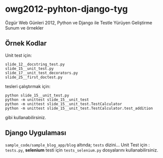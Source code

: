 owg2012-pyhton-django-tyg
=========================

Özgür Web Günleri 2012, Python ve Django ile Testle Yürüyen Geliştirme Sunum ve örnekler

## Örnek Kodlar

Unit test için:

    slide_12__docstring_test.py
    slide_15__unit_test.py
    slide_17__unit_test_decorators.py
    slide_25__first_doctest.py

tesleri çalıştırmak için:

    python slide_15__unit_test.py
    python -m unittest slide_15__unit_test
    python -m unittest slide_15__unit_test.TestCalculator
    python -m unittest slide_15__unit_test.TestCalculator.test_addition

gibi kullanabilirsiniz.

## Django Uygulaması

`sample_code/sample_blog_app/blog` altında; `tests` dizini... Unit Test için : `tests.py`,
**selenium** testi için `tests_selenium.py` dosyalarını kullanabilirsiniz.